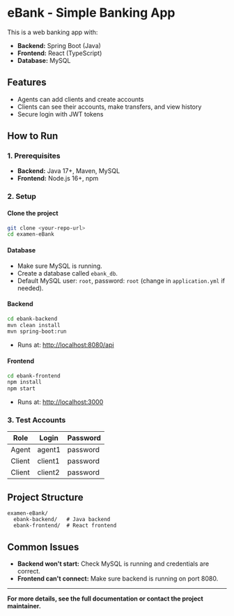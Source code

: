 # eBank - Simple Banking App

This is a web banking app with:
- **Backend:** Spring Boot (Java)
- **Frontend:** React (TypeScript)
- **Database:** MySQL

## Features

- Agents can add clients and create accounts
- Clients can see their accounts, make transfers, and view history
- Secure login with JWT tokens

## How to Run

### 1. Prerequisites

- **Backend:** Java 17+, Maven, MySQL
- **Frontend:** Node.js 16+, npm

### 2. Setup

#### Clone the project
```bash
git clone <your-repo-url>
cd examen-eBank
```

#### Database
- Make sure MySQL is running.
- Create a database called `ebank_db`.
- Default MySQL user: `root`, password: `root` (change in `application.yml` if needed).

#### Backend
```bash
cd ebank-backend
mvn clean install
mvn spring-boot:run
```
- Runs at: [http://localhost:8080/api](http://localhost:8080/api)

#### Frontend
```bash
cd ebank-frontend
npm install
npm start
```
- Runs at: [http://localhost:3000](http://localhost:3000)

### 3. Test Accounts

| Role         | Login    | Password |
|--------------|----------|----------|
| Agent        | agent1   | password |
| Client       | client1  | password |
| Client       | client2  | password |

## Project Structure

```
examen-eBank/
  ebank-backend/   # Java backend
  ebank-frontend/  # React frontend
```

## Common Issues

- **Backend won't start:** Check MySQL is running and credentials are correct.
- **Frontend can't connect:** Make sure backend is running on port 8080.

---

**For more details, see the full documentation or contact the project maintainer.**